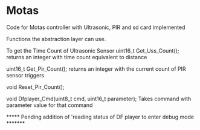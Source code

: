 # Motas
Code for Motas controller with Ultrasonic, PIR and sd card implemented


Functions the abstraction layer can use.

To get the Time Count of Ultrasonic Sensor
  uint16_t Get_Uss_Count();    returns an integer with time count equivalent to distance
  
  uint16_t Get_Pir_Count();    returns an integer with the current count of PIR sensor triggers
  
  void Reset_Pir_Count();
  
  void Dfplayer_Cmd(uint8_t cmd, uint16_t parameter);   Takes command with parameter value for that command
  
  ***** Pending addition of 'reading status of DF player to enter debug mode *******
